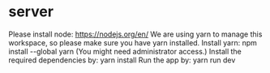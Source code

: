 # server
Please install node: https://nodejs.org/en/
We are using yarn to manage this workspace, so please make sure you have yarn installed. 
Install yarn: npm install --global yarn (You might need administrator access.)
Install the required dependencies by: yarn install
Run the app by: yarn run dev